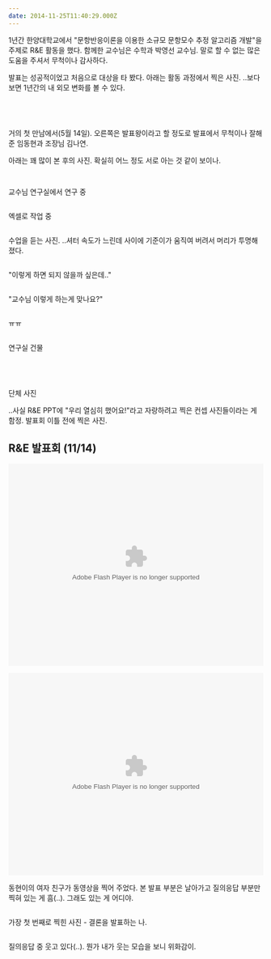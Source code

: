 ```yaml
---
date: 2014-11-25T11:40:29.000Z
---
```


<p>1년간 한양대학교에서 &quot;문항반응이론을 이용한 소규모 문항모수 추정 알고리즘 개발&quot;을 주제로 R&amp;E 활동을 했다. 함께한 교수님은 수학과 박영선 교수님. 말로 할 수 없는 많은 도움을 주셔서 무척이나 감사하다.</p>
<p>발표는 성공적이었고 처음으로 대상을 타 봤다. 아래는 활동 과정에서 찍은 사진. ..보다 보면 1년간의 내 외모 변화를 볼 수 있다.</p>
<p><img src="/images/migrated-photos/2014/Nov/20140514_183214.jpg" alt=""></p>
<p><img src="/images/migrated-photos/2014/Nov/20140514_183237.jpg" alt=""></p>
<p><img src="/images/migrated-photos/2014/Nov/20140514_185650-1.jpg" alt=""></p>
<p><img src="/images/migrated-photos/2014/Nov/20140514_185730-1.jpg" alt=""></p>
<p>거의 첫 만남에서(5월 14일). 오른쪽은 발표왕이라고 할 정도로 발표에서 무척이나 잘해 준 임동현과 조장님 김나연.</p>
<p>아래는 꽤 많이 본 후의 사진. 확실히 어느 정도 서로 아는 것 같이 보이나.</p>
<p><img src="/images/migrated-photos/2014/Nov/P6790065.JPG" alt=""></p>
<p><img src="/images/migrated-photos/2014/Nov/P6790066.JPG" alt=""></p>
<p>교수님 연구실에서 연구 중</p>
<p><img src="/images/migrated-photos/2014/Nov/P6790069.JPG" alt=""></p>
<p>엑셀로 작업 중</p>
<p><img src="/images/migrated-photos/2014/Nov/P6790093.JPG" alt=""></p>
<p>수업을 듣는 사진. ..셔터 속도가 느린데 사이에 기준이가 움직여 버려서 머리가 투명해졌다.</p>
<p><img src="/images/migrated-photos/2014/Nov/P6790095.JPG" alt=""></p>
<p>&quot;이렇게 하면 되지 않을까 싶은데..&quot;</p>
<p><img src="/images/migrated-photos/2014/Nov/P6790096.JPG" alt=""></p>
<p>&quot;교수님 이렇게 하는게 맞나요?&quot;</p>
<p><img src="/images/migrated-photos/2014/Nov/P6790097.JPG" alt=""></p>
<p>ㅠㅠ</p>
<p><img src="/images/migrated-photos/2014/Nov/P6790099.JPG" alt=""></p>
<p>연구실 건물</p>
<p><img src="/images/migrated-photos/2014/Nov/P6790101.JPG" alt=""></p>
<p><img src="/images/migrated-photos/2014/Nov/P6790103.JPG" alt=""></p>
<p><img src="/images/migrated-photos/2014/Nov/P6790106.JPG" alt=""></p>
<p><img src="/images/migrated-photos/2014/Nov/P6790107.JPG" alt=""></p>
<p>단체 사진</p>
<p>..사실 R&amp;E PPT에 &quot;우리 열심히 했어요!&quot;라고 자랑하려고 찍은 컨셉 사진들이라는 게 함정. 발표회 이틀 전에 찍은 사진.</p>
<h2 id="re1114">R&amp;E 발표회 (11/14)</h2>
<p><embed src="https://smarturl.it/jwplayer59" style="width: 100%; min-height: 400px;" flashvars="file=https://suhj.in/images/migrated-photos/2014/Nov/qna-1-high.jpg&type=video" allowfullscreen="true" type="application/x-shockwave-flash"/></p>
<p><embed src="https://smarturl.it/jwplayer59" style="width: 100%; min-height: 400px;" flashvars="file=https://suhj.in/images/migrated-photos/2014/Nov/qna-2.jpg&type=video" allowfullscreen="true" type="application/x-shockwave-flash"/></p>
<p>동현이의 여자 친구가 동영상을 찍어 주었다. 본 발표 부분은 날아가고 질의응답 부분만 찍혀 있는 게 흠(..). 그래도 있는 게 어디야.</p>
<p><img src="/images/migrated-photos/2014/Nov/20141114_185551.jpg" alt=""></p>
<p>가장 첫 번째로 찍힌 사진 - 결론을 발표하는 나.</p>
<p><img src="/images/migrated-photos/2014/Nov/20141114_190025.jpg" alt=""></p>
<p>질의응답 중 웃고 있다(..). 뭔가 내가 웃는 모습을 보니 위화감이.</p>
